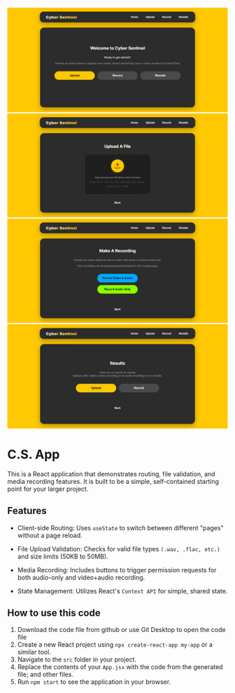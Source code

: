 ![HomePage Demo](App/src/assets/images/homepage-cs-react-app.png)
![HomePage Demo](App/src/assets/images/uploadpage-cs-react-app.png)
![HomePage Demo](App/src/assets/images/recordpage-cs-react-app.png)
![HomePage Demo](App/src/assets/images/resultspage-cs-react-app.png)

# C.S. App
This is a React application that demonstrates routing, file validation, and media recording features. It is built to be a simple, self-contained starting point for your larger project.

## Features
* Client-side Routing: Uses `useState` to switch between different "pages" without a page reload.

* File Upload Validation: Checks for valid file types `(.wav, .flac, etc.)` and size limits (50KB to 50MB).

* Media Recording: Includes buttons to trigger permission requests for both audio-only and video+audio recording.

* State Management: Utilizes React's `Context API` for simple, shared state.



## How to use this code
1.  Download the code file from github or use Git Desktop to open the code file
2.  Create a new React project using `npx create-react-app my-app` or a similar tool.
3.  Navigate to the `src` folder in your project.
4.  Replace the contents of your `App.jsx` with the code from the generated file; and other files.
5.  Run `npm start` to see the application in your browser.
